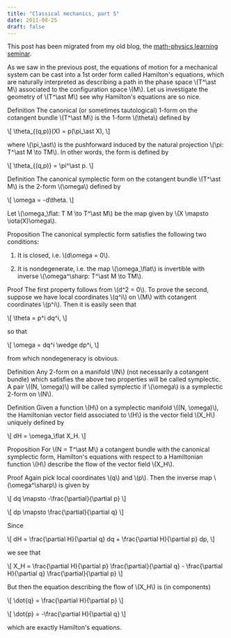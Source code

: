 ```yaml
---
title: "Classical mechanics, part 5"
date: 2011-08-25
draft: false
---
```


This post has been migrated from my old blog, the [math-physics learning seminar](https://mathphysseminar.blogspot.com/).


As we saw in the previous post, the equations of motion for a mechanical system can be cast into a 1st order form called Hamilton's equations, which are naturally interpreted as describing a path in the phase space \\(T^\ast M\\) associated to the configuration space \\(M\\). Let us investigate the geometry of \\(T^\ast M\\) see why Hamilton's equations are so nice.


Definition The canonical (or sometimes tautological) 1-form on the cotangent bundle \\(T^\ast M\\) is the 1-form \\(\theta\\) defined by

\\[ \theta_{(q,p)}(X) = p(\pi_\ast X), \\]

where \\(\pi_\ast\\) is the pushforward induced by the natural projection \\(\pi: T^\ast M \to TM\\). In other words, the form is defined by

\\[ \theta_{(q,p)} = \pi^\ast p. \\]


Definition The canonical symplectic form on the cotangent bundle \\(T^\ast M\\) is the 2-form \\(\omega\\) defined by

\\[ \omega = -d\theta. \\]


Let \\(\omega_\flat: T M \to T^\ast M\\) be the map given by \\(X \mapsto \iota(X)\omega\\).


Proposition The canonical symplectic form satisfies the following two conditions:

1. It is closed, i.e. \\(d\omega = 0\\).

2. It is nondegenerate, i.e. the map \\(\omega_\flat\\) is invertible with inverse \\(\omega^\sharp: T^\ast M \to TM\\).


Proof The first property follows from \\(d^2 = 0\\). To prove the second, suppose we have local coordinates \\(q^i\\) on \\(M\\) with cotangent coordinates \\(p^i\\). Then it is easily seen that

\\[ \theta = p^i dq^i, \\]

so that

\\[ \omega = dq^i \wedge dp^i, \\]

from which nondegeneracy is obvious.


Definition Any 2-form on a manifold \\(N\\) (not necessarily a cotangent bundle) which satisfies the above two properties will be called symplectic. A pair \\((N, \omega)\\) will be called symplectic if \\(\omega\\) is a symplectic 2-form on \\(N\\).


Definition Given a function \\(H\\) on a symplectic manifold \\((N, \omega)\\), the Hamiltonian vector field associated to \\(H\\) is the vector field \\(X_H\\) uniquely defined by

\\[ dH = \omega_\flat X_H. \\]


Proposition For \\(N = T^\ast M\\) a cotangent bundle with the canonical symplectic form, Hamilton's equations with respect to a Hamiltonian function \\(H\\) describe the flow of the vector field \\(X_H\\).


Proof Again pick local coordinates \\(q\\) and \\(p\\). Then the inverse map \\(\omega^\sharp\\) is given by

\\[ dq \mapsto -\frac{\partial}{\partial p} \\]

\\[ dp \mapsto \frac{\partial}{\partial q} \\]

Since

\\[ dH = \frac{\partial H}{\partial q} dq + \frac{\partial H}{\partial p} dp, \\]

we see that

\\[ X_H = \frac{\partial H}{\partial p} \frac{\partial}{\partial q} - \frac{\partial H}{\partial q} \frac{\partial}{\partial p} \\]

But then the equation describing the flow of \\(X_H\\) is (in components)

\\[ \dot{q} = \frac{\partial H}{\partial p} \\]

\\[ \dot{p} = -\frac{\partial H}{\partial q} \\]

which are exactly Hamilton's equations.
